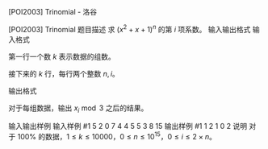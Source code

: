 



[POI2003] Trinomial - 洛谷














[POI2003] Trinomial
题目描述
求 $(x^2+x+1)^n$ 的第 $i$ 项系数。
输入输出格式
输入格式

第一行一个数 $k$ 表示数据的组数。

接下来的 $k$ 行，每行两个整数 $n,i$。


输出格式

对于每组数据，输出 $x_i \bmod 3$ 之后的结果。

输入输出样例
输入样例 #1
5
2 0
7 4
4 5
5 3
8 15
输出样例 #1
1
2
1
0
2
说明
对于 $100\%$ 的数据，$1 \le k \le 10000$，$0\le n\le 10^{15}$，$0\le i\le 2\times n$。






